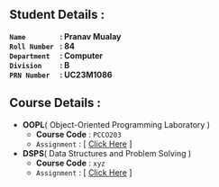 ## Student Details :

**`Name        ` :  Pranav  Mualay<br>
`Roll Number ` :  84<br>
`Department  ` :  Computer<br>
`Division    ` :  B<br>
`PRN Number  ` :  UC23M1086<br>**

## Course Details :

- **OOPL**( Object-Oriented Programming Laboratory )
  - **Course Code** : `PCCO203`
  - `Assignment` : [ [Click Here](/OOPS-PRATICAL) ]
- **DSPS**( Data Structures and Problem Solving )
  - **Course Code** : `xyz`
  - `Assignment` : [ [Click Here](/DSPS-PRATICAL) ]
 
